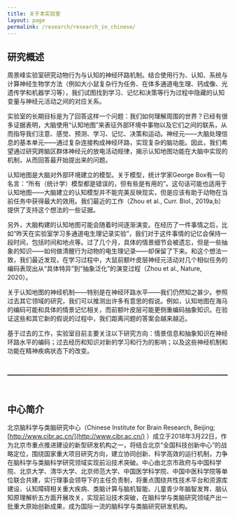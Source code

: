 ```yaml
---
title: 关于本实验室
layout: page
permalink: /research/research_in_chinese/
---
```


## 研究概述

周景峰实验室研究动物行为与认知的神经环路机制。结合使用行为、认知、系统与计算神经生物学方法（例如大小鼠复杂行为任务、在体多通道电生理、钙成像、光遗传学和机器学习等），我们试图找到学习、记忆和决策等行为过程中隐藏的认知变量与神经元活动之间的对应关系。

实验室的长期目标是为了回答这样一个问题：我们如何理解周围的世界？已经有很多证据表明，大脑使用“认知地图”来表征外部环境中事物以及它们之间的联系，从而指导我们注意、感觉、预测、学习、记忆、决策和运动。神经元——大脑处理信息的基本单元——通过复杂连接构成神经环路，实现复杂的脑功能。因此，我们希望通过研究跨脑区群体神经元的放电活动规律，揭示认知地图功能在大脑中实现的机制，从而回答最开始提出来的问题。

认知地图是大脑对外部环境建立的模型。关于模型，统计学家George Box有一句名言：“所有（统计学）模型都是错误的，但有些是有用的”。这句话可能也适用于认知地图——大脑建立的认知模型并不能完美反映现实，但是应该有助于动物在当前任务中获得最大的效用。我们最近的工作（Zhou et al., Curr. Biol., 2019a,b）提供了支持这个想法的一些证据。

另外，大脑构建的认知地图可能会随着时间逐渐演变。在经历了一件事情之后，比如“昨天在实验室学习多通道电生理记录实验”，我们对于这件事情的记忆会保持一段时间，包括时间和地点等。过了几个月，具体的情景细节会被遗忘，但是一些抽象的知识——如何做清醒行为动物的电生理记录——却保留了下来。和这个想法一致，我们最近发现，在学习过程中，大鼠前额叶皮层神经元活动对几个相似任务的编码表现出从“具体特异”到“抽象泛化”的演变过程（Zhou et al., Nature, 2020）。

关于认知地图的神经机制——特别是在神经环路水平——我们仍然知之甚少。参照过去其它领域的研究，我们可以推测出许多有意思的假说。例如，认知地图在海马的编码可能和具体的情景记忆相关，而前额叶皮层可能更侧重编码抽象知识。在验证这些和其它新的假说的过程中，我们距离问题的答案会越来越近。

基于过去的工作，实验室目前主要关注以下研究方向：情景信息和抽象知识在神经环路水平的编码；过去经历和知识对新的学习和行为的影响；以及这些神经机制和功能在精神疾病状态下的改变。

<p> </p>

<br>
<hr style="height:2px; border:0; background-image: linear-gradient(to right, rgba(255, 94, 19, 0), rgba(255, 94, 19, 0.6), rgba(255, 94, 19, 0))" />
<br>

## 中心简介

北京脑科学与类脑研究中心（Chinese Institute for Brain Research, Beijing; [http://www.cibr.ac.cn/](http://www.cibr.ac.cn/) ）成立于2018年3月22日，作为北京市重点推进建设的新型研发机构之一，将结合北京“全国科技创新中心”的战略定位，围绕国家重大项目研究方向，建立协同创新、科学高效的运行机制，力争在脑科学与类脑科学研究领域实现前沿技术突破。中心由北京市政府与中国科学院、北京大学、清华大学、北京师范大学、中国医学科学院、中国中医科学院等单位联合共建，实行理事会领导下的主任负责制，将重点围绕共性技术平台和资源库建设、认知障碍相关重大疾病、类脑计算与脑机智能、儿童青少年脑智发育、脑认知原理解析五方面开展攻关，实现前沿技术突破，在脑科学与类脑研究领域产出一批重大原始创新成果，成为国际一流的脑科学与类脑研究研发机构。
